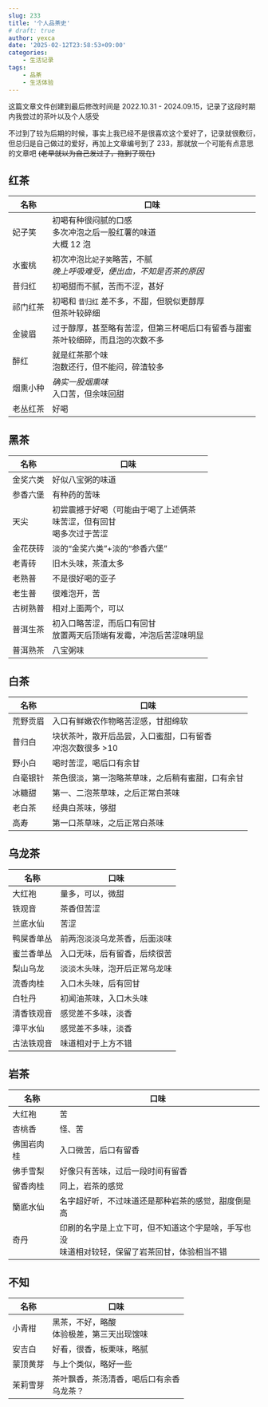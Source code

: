 ```yaml
---
slug: 233
title: '个人品茶史'
# draft: true
author: yexca
date: '2025-02-12T23:58:53+09:00'
categories:
    - 生活记录
tags:
    - 品茶
    - 生活体验
---
```


这篇文章文件创建到最后修改时间是 2022.10.31 - 2024.09.15，记录了这段时期内我尝过的茶叶以及个人感受

不过到了较为后期的时候，事实上我已经不是很喜欢这个爱好了，记录就很敷衍，但总归是自己做过的爱好，再加上文章编号到了 233，那就放一个可能有点意思的文章吧 ~~(老早就以为自己发过了，拖到了现在)~~

## 红茶

| 名称     | 口味                                                         |
| -------- | ------------------------------------------------------------ |
| 妃子笑   | 初喝有种很闷腻的口感<br/>多次冲泡之后一股红薯的味道<br/>大概 12 泡 |
| 水蜜桃   | 初次冲泡比`妃子笑`略苦，不腻<br/>*晚上呼吸难受，便出血，不知是否茶的原因* |
| 昔归红   | 初喝甜而不腻，苦而不涩，甚好                                 |
| 祁门红茶 | 初喝和 `昔归红` 差不多，不甜，但貌似更醇厚<br/>但茶叶较碎细  |
| 金骏眉   | 过于醇厚，甚至略有苦涩，但第三杯喝后口有留香与甜蜜<br/>茶叶较细碎，而且泡的次数不多 |
| 醉红     | 就是红茶那个味<br/>泡数还行，但不能闷，碎渣较多              |
| 烟熏小种 | *确实一股烟熏味*<br />入口苦，但余味回甜                     |
| 老丛红茶 | 好喝                                                         |

## 黑茶

| 名称     | 口味                                                         |
| -------- | ------------------------------------------------------------ |
| 金奖六类 | 好似八宝粥的味道                                             |
| 参香六堡 | 有种药的苦味                                                 |
| 天尖     | 初尝震撼于好喝（可能由于喝了上述俩茶<br />味苦涩，但有回甘<br />喝多次过于苦涩 |
| 金花茯砖 | 淡的“金奖六类”+淡的“参香六堡”                                |
| 老青砖   | 旧木头味，茶渣太多                                           |
| 老熟普   | 不是很好喝的亚子                                             |
| 老生普   | 很难泡开，苦                                                 |
| 古树熟普 | 相对上面两个，可以                                           |
| 普洱生茶 | 初入口略苦涩，而后口有回甘<br />放置两天后顶端有发霉，冲泡后苦涩味明显 |
| 普洱熟茶 | 八宝粥味                                                     |

## 白茶

| 名称     | 口味                                                         |
| -------- | ------------------------------------------------------------ |
| 荒野贡眉 | 入口有鲜嫩农作物略苦涩感，甘甜绵软                           |
| 昔归白   | 块状茶叶，散开后品尝，入口蜜甜，口有留香<br />冲泡次数很多 >10 |
| 野小白   | 喝时苦涩，喝后口有余甘                                       |
| 白毫银针 | 茶色很淡，第一泡略茶草味，之后稍有蜜甜，口有余甘             |
| 冰糖甜   | 第一、二泡茶草味，之后正常白茶味                             |
| 老白茶   | 经典白茶味，够甜                                             |
| 高寿     | 第一口茶草味，之后正常白茶味                                 |

## 乌龙茶

| 名称       | 口味                         |
| ---------- | ---------------------------- |
| 大红袍     | 量多，可以，微甜             |
| 铁观音     | 茶香但苦涩                   |
| 兰底水仙   | 苦涩                         |
| 鸭屎香单丛 | 前两泡淡淡乌龙茶香，后面淡味 |
| 蜜兰香单丛 | 入口无味，后有留香，后续很苦 |
| 梨山乌龙   | 淡淡木头味，泡开后正常乌龙味 |
| 流香肉桂   | 入口木头味，后有回甘         |
| 白牡丹     | 初闻油茶味，入口木头味       |
| 清香铁观音 | 感觉差不多味，淡香           |
| 漳平水仙   | 感觉差不多味，淡香           |
| 古法铁观音 | 味道相对于上方不错           |

## 岩茶

| 名称       | 口味                                                         |
| ---------- | ------------------------------------------------------------ |
| 大红袍     | 苦                                                           |
| 杏桃香     | 怪、苦                                                       |
| 佛国岩肉桂 | 入口微苦，后口有留香                                         |
| 佛手雪梨   | 好像只有苦味，过后一段时间有留香                             |
| 留香肉桂   | 同上，岩茶的感觉                                             |
| 籣底水仙   | 名字超好听，不过味道还是那种岩茶的感觉，甜度倒是高           |
| 奇丹       | 印刷的名字是上立下可，但不知道这个字是啥，手写也没<br />味道相对较轻，保留了岩茶回甘，体验相当不错 |

## 不知

| 名称     | 口味                                           |
| -------- | ---------------------------------------------- |
| 小青柑   | 黑茶，不好，略酸<br />体验极差，第三天出现馊味 |
| 安吉白   | 好看，很香，板栗味，略腻                       |
| 蒙顶黄芽 | 与上个类似，略好一些                           |
| 茉莉雪芽 | 茶叶飘香，茶汤清香，喝后口有余香<br />乌龙茶？ |
